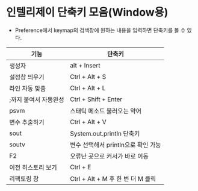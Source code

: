 # 인텔리제이 단축키 모음(Window용)

- Preference에서 keymap의 검색창에 원하는 내용을 입력하면 단축키를 볼 수 있다.

| 기능                  | 단축키                              |
| --------------------- | ----------------------------------- |
| 생성자                | alt + Insert                        |
| 설정창 띄우기         | Ctrl + Alt + S                      |
| 라인 자동 맞춤        | Ctrl + Alt + L                      |
| ;까지 붙여서 자동완성 | Ctrl + Shift + Enter                |
| psvm                  | 스태틱 메소드 불러오는 약어         |
| 변수 추출하기         | Ctrl + Alt + V                      |
| sout                  | System.out.println 단축키           |
| soutv                 | 변수 선택해서 println으로 확인 가능 |
| F2                    | 오류난 곳으로 커서가 바로 이동      |
| 이전 히스토리 보기    | Ctrl + E                            |
| 리팩토링 창           | Ctrl + Alt + M 후 한 번 더 M 클릭   |

